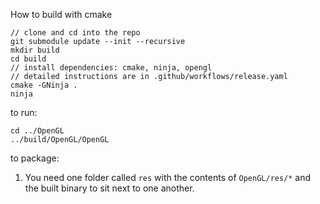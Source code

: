 How to build with cmake

```
// clone and cd into the repo
git submodule update --init --recursive
mkdir build
cd build
// install dependencies: cmake, ninja, opengl
// detailed instructions are in .github/workflows/release.yaml
cmake -GNinja .
ninja
```

to run:
```
cd ../OpenGL
../build/OpenGL/OpenGL
```

to package:
1. You need one folder called `res` with the contents of `OpenGL/res/*` and the built binary to sit next to one another.
